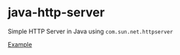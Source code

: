 # java-http-server

Simple HTTP Server in Java using `com.sun.net.httpserver`

[Example](src/main/java/dev/nh7/javahttpserver/example)